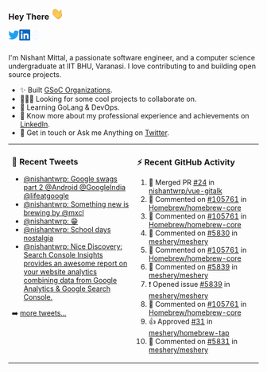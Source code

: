 ### Hey There <img src="./assets/wave.gif" width="25px">
<a href="http://urls.nishantwrp.com/github-to-twitter" target="_blank">
  <img align="left" alt="Nishant's Twitter" width="22px" src="./assets/twitter.svg" />
</a>
<a href="http://urls.nishantwrp.com/github-to-linkedin" target="_blank">
  <img align="left" alt="Nishant's LinkedIn" width="22px" src="./assets/linkedin.svg" />
</a>
<a href="http://urls.nishantwrp.com/github-to-site" target="_blank">
  <img align="left" alt="Nishant's Site" width="22px" src="./assets/globe.svg" />
</a>
<br /><br />

I'm Nishant Mittal, a passionate software engineer, and a computer science undergraduate at IIT BHU, Varanasi. I love contributing to and building open source projects.

- ✨ Built [GSoC Organizations](https://www.gsocorganizations.dev/).
- 👨🏽‍💻 Looking for some cool projects to collaborate on.
- 🌱 Learning GoLang & DevOps.
- 🚀 Know more about my professional experience and achievements on [LinkedIn](http://urls.nishantwrp.com/github-to-linkedin).
- 💬 Get in touch or Ask me Anything on [Twitter](http://urls.nishantwrp.com/github-to-twitter).

<table><tr>
<td valign="top" width="50%">

### 📱 Recent Tweets
<!-- TWITTER:START -->
- [@nishantwrp: Google swags part 2 @Android @GoogleIndia @lifeatgoogle](https://rss.app/articles/cb4e791f6f6d729c074351566bd3a7c508111d6e1136a1e9c3ec930d979628d4f61eb1492ac7df6df7ab6a7ddc1c079466d46ee4c211731483)
- [@nishantwrp: Something new is brewing by @mxcl](https://rss.app/articles/cb4e791f6f6d729c074351566bd3a7c508111d6e1136a1e9c3ec930d979628d4f61eb1492ac7df6df7a06375d712099266d261e2c11178138d)
- [@nishantwrp: 😁](https://rss.app/articles/cb4e791f6f6d729c074351566bd3a7c508111d6e1136a1e9c3ec930d979628d4f61eb1492ac7df6df7a06274d71c0a9a69dd6ee4c7127c1c8f)
- [@nishantwrp: School days nostalgia](https://rss.app/articles/cb4e791f6f6d729c074351566bd3a7c508111d6e1136a1e9c3ec930d979628d4f61eb1492ac7df6df7a36a7cdd120d9360d26ee8c7117d1489)
- [@nishantwrp: Nice Discovery: Search Console Insights  provides an awesome report on your website analytics combining data from Google Analytics &amp; Google Search Console.](https://rss.app/articles/cb4e791f6f6d729c074351566bd3a7c508111d6e1136a1e9c3ec930d979628d4f61eb1492ac7df6df7a26d75d91d0a9a61dd6ae1ca107b1188)
<!-- TWITTER:END -->
➡️ [more tweets...](http://urls.nishantwrp.com/github-to-twitter)

</td>
<td valign="top" width="50%">

### ⚡ Recent GitHub Activity
<!--RECENT_ACTIVITY:start-->
1. 🎉 Merged PR [#24](https://github.com/nishantwrp/vue-gitalk/pull/24) in [nishantwrp/vue-gitalk](https://github.com/nishantwrp/vue-gitalk)
2. 💬 Commented on [#105761](https://github.com/Homebrew/homebrew-core/pull/105761#discussion_r926033123) in [Homebrew/homebrew-core](https://github.com/Homebrew/homebrew-core)
3. 💬 Commented on [#105761](https://github.com/Homebrew/homebrew-core/pull/105761#discussion_r926029010) in [Homebrew/homebrew-core](https://github.com/Homebrew/homebrew-core)
4. 💬 Commented on [#5830](https://github.com/meshery/meshery/pull/5830#issuecomment-1190715384) in [meshery/meshery](https://github.com/meshery/meshery)
5. 💬 Commented on [#105761](https://github.com/Homebrew/homebrew-core/pull/105761#discussion_r923833083) in [Homebrew/homebrew-core](https://github.com/Homebrew/homebrew-core)
6. 💬 Commented on [#5839](https://github.com/meshery/meshery/issues/5839#issuecomment-1188276383) in [meshery/meshery](https://github.com/meshery/meshery)
7. ❗️ Opened issue [#5839](https://github.com/meshery/meshery/issues/5839) in [meshery/meshery](https://github.com/meshery/meshery)
8. 💬 Commented on [#105761](https://github.com/Homebrew/homebrew-core/pull/105761#issuecomment-1187641925) in [Homebrew/homebrew-core](https://github.com/Homebrew/homebrew-core)
9. 👍 Approved [#31](https://github.com/meshery/homebrew-tap/pull/31#pullrequestreview-1041162181) in [meshery/homebrew-tap](https://github.com/meshery/homebrew-tap)
10. 💬 Commented on [#5831](https://github.com/meshery/meshery/issues/5831#issuecomment-1186541831) in [meshery/meshery](https://github.com/meshery/meshery)
<!--RECENT_ACTIVITY:end-->

</td>
</tr></table>

